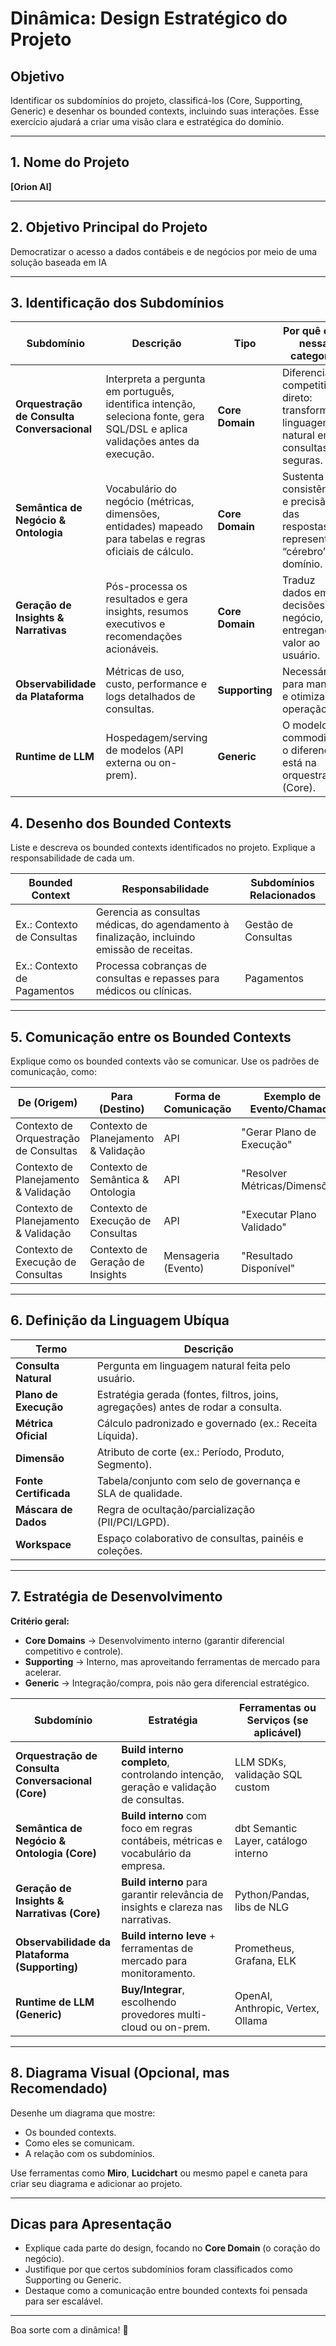# Dinâmica: Design Estratégico do Projeto

## Objetivo
Identificar os subdomínios do projeto, classificá-los (Core, Supporting, Generic) e desenhar os bounded contexts, incluindo suas interações. Esse exercício ajudará a criar uma visão clara e estratégica do domínio.

---

## 1. Nome do Projeto
**[Orion AI]**

---

## 2. Objetivo Principal do Projeto
Democratizar o acesso a dados contábeis e de negócios por meio de uma solução baseada em IA

---

## 3. Identificação dos Subdomínios

| **Subdomínio**                           | **Descrição**                                                                 | **Tipo**       | **Por quê está nessa categoria** |
|------------------------------------------|-------------------------------------------------------------------------------|----------------|----------------------------------|
| **Orquestração de Consulta Conversacional** | Interpreta a pergunta em português, identifica intenção, seleciona fonte, gera SQL/DSL e aplica validações antes da execução. | **Core Domain** | Diferencial competitivo direto: transformar linguagem natural em consultas seguras. |
| **Semântica de Negócio & Ontologia**     | Vocabulário do negócio (métricas, dimensões, entidades) mapeado para tabelas e regras oficiais de cálculo. | **Core Domain** | Sustenta consistência e precisão das respostas; representa o “cérebro” do domínio. |
| **Geração de Insights & Narrativas**     | Pós-processa os resultados e gera insights, resumos executivos e recomendações acionáveis. | **Core Domain** | Traduz dados em decisões de negócio, entregando valor ao usuário. |
| **Observabilidade da Plataforma**        | Métricas de uso, custo, performance e logs detalhados de consultas.            | **Supporting**  | Necessário para manter e otimizar a operação. |
| **Runtime de LLM**                       | Hospedagem/serving de modelos (API externa ou on-prem).                        | **Generic**     | O modelo é commodity, o diferencial está na orquestração (Core). |


## 4. Desenho dos Bounded Contexts
Liste e descreva os bounded contexts identificados no projeto. Explique a responsabilidade de cada um.

| **Bounded Context**           | **Responsabilidade**                                                                                 | **Subdomínios Relacionados** |
|-------------------------------|-----------------------------------------------------------------------------------------------------|-----------------------------|
| Ex.: Contexto de Consultas    | Gerencia as consultas médicas, do agendamento à finalização, incluindo emissão de receitas.         | Gestão de Consultas         |
| Ex.: Contexto de Pagamentos   | Processa cobranças de consultas e repasses para médicos ou clínicas.                              | Pagamentos                  |

---

## 5. Comunicação entre os Bounded Contexts
Explique como os bounded contexts vão se comunicar. Use os padrões de comunicação, como:

| De (Origem)                           | Para (Destino)                         | Forma de Comunicação   | Exemplo de Evento/Chamada   |
|---------------------------------------|----------------------------------------|------------------------|-----------------------------|
| Contexto de Orquestração de Consultas | Contexto de Planejamento & Validação   | API                    | "Gerar Plano de Execução"   |
| Contexto de Planejamento & Validação  | Contexto de Semântica & Ontologia      | API                    | "Resolver Métricas/Dimensões" |
| Contexto de Planejamento & Validação  | Contexto de Execução de Consultas      | API                    | "Executar Plano Validado"   |
| Contexto de Execução de Consultas     | Contexto de Geração de Insights        | Mensageria (Evento)    | "Resultado Disponível"      |

---

## 6. Definição da Linguagem Ubíqua

| **Termo**               | **Descrição** |
|--------------------------|---------------|
| **Consulta Natural**     | Pergunta em linguagem natural feita pelo usuário. |
| **Plano de Execução**    | Estratégia gerada (fontes, filtros, joins, agregações) antes de rodar a consulta. |
| **Métrica Oficial**      | Cálculo padronizado e governado (ex.: Receita Líquida). |
| **Dimensão**             | Atributo de corte (ex.: Período, Produto, Segmento). |
| **Fonte Certificada**    | Tabela/conjunto com selo de governança e SLA de qualidade. |
| **Máscara de Dados**     | Regra de ocultação/parcialização (PII/PCI/LGPD). |
| **Workspace**            | Espaço colaborativo de consultas, painéis e coleções. |
---

## 7. Estratégia de Desenvolvimento

**Critério geral:**  
- **Core Domains** → Desenvolvimento interno (garantir diferencial competitivo e controle).  
- **Supporting** → Interno, mas aproveitando ferramentas de mercado para acelerar.  
- **Generic** → Integração/compra, pois não gera diferencial estratégico.  

| **Subdomínio** | **Estratégia** | **Ferramentas ou Serviços (se aplicável)** |
|----------------|----------------|--------------------------------------------|
| **Orquestração de Consulta Conversacional (Core)** | **Build interno completo**, controlando intenção, geração e validação de consultas. | LLM SDKs, validação SQL custom |
| **Semântica de Negócio & Ontologia (Core)** | **Build interno** com foco em regras contábeis, métricas e vocabulário da empresa. | dbt Semantic Layer, catálogo interno |
| **Geração de Insights & Narrativas (Core)** | **Build interno** para garantir relevância de insights e clareza nas narrativas. | Python/Pandas, libs de NLG |
| **Observabilidade da Plataforma (Supporting)** | **Build interno leve** + ferramentas de mercado para monitoramento. | Prometheus, Grafana, ELK |
| **Runtime de LLM (Generic)** | **Buy/Integrar**, escolhendo provedores multi-cloud ou on-prem. | OpenAI, Anthropic, Vertex, Ollama |

---

## 8. Diagrama Visual (Opcional, mas Recomendado)
Desenhe um diagrama que mostre:
- Os bounded contexts.
- Como eles se comunicam.
- A relação com os subdomínios.

Use ferramentas como **Miro**, **Lucidchart** ou mesmo papel e caneta para criar seu diagrama e adicionar ao projeto.

---

## Dicas para Apresentação
- Explique cada parte do design, focando no **Core Domain** (o coração do negócio).
- Justifique por que certos subdomínios foram classificados como Supporting ou Generic.
- Destaque como a comunicação entre bounded contexts foi pensada para ser escalável.

---

Boa sorte com a dinâmica! 🚀
